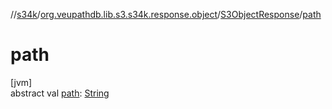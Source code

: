 //[s34k](../../../index.md)/[org.veupathdb.lib.s3.s34k.response.object](../index.md)/[S3ObjectResponse](index.md)/[path](path.md)

# path

[jvm]\
abstract val [path](path.md): [String](https://kotlinlang.org/api/latest/jvm/stdlib/kotlin/-string/index.html)
